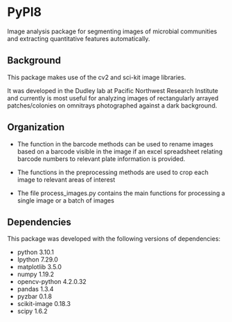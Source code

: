 # PyPl8

Image analysis package for segmenting images of microbial communities and extracting quantitative features automatically. 

## Background
This package makes use of the cv2 and sci-kit image libraries. 

It was developed in the Dudley lab at Pacific Northwest Research Institute and currently is most useful for analyzing images of rectangularly arrayed
patches/colonies on omnitrays photographed against a dark background.

## Organization

* The function in the barcode methods can be used to rename images based on a barcode visible in the image if an excel spreadsheet 
relating barcode numbers to relevant plate information is provided.

* The functions in the preprocessing methods are used to crop each image to relevant areas of interest

* The file process_images.py contains the main functions for processing a single image or a batch of images

## Dependencies

This package was developed with the following versions of dependencies:
* python 3.10.1
* Ipython 7.29.0
* matplotlib 3.5.0
* numpy 1.19.2
* opencv-python 4.2.0.32
* pandas 1.3.4
* pyzbar 0.1.8
* scikit-image 0.18.3
* scipy 1.6.2

